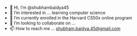 - 👋 Hi, I’m @shubhambaidya45
- 👀 I’m interested in ... learning computer  science
- 🌱 I’m currently enrolled in the Harvard CS50x online program
- 💞️ I’m looking to collaborate on ...
- 📫 How to reach me ... shubham.baidya.45@gmail.com

<!---
shubhambaidya45/shubhambaidya45 is a ✨ special ✨ repository because its `README.md` (this file) appears on your GitHub profile.
You can click the Preview link to take a look at your changes.
--->
